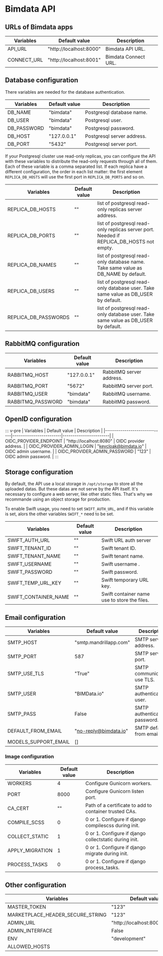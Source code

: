 # Bimdata API

## URLs of Bimdata apps
| Variables   | Default value           | Description             |
|-------------|-------------------------|-------------------------|
| API_URL     | "http://localhost:8000" | Bimdata API URL.        |
| CONNECT_URL | "http://localhost:8001" | Bimdata Connect URL.    |

## Database configuration
There variables are needed for the database authentication.

| Variables            | Default value    | Description                |
|----------------------|------------------|----------------------------|
| DB_NAME              | "bimdata"        | Postgresql database name.  |
| DB_USER              | "bimdata"        | Postgresql user.           |
| DB_PASSWORD          | "bimdata"        | Postgresql password.       |
| DB_HOST              | "127.0.0.1"      | Postgresql server address. |
| DB_PORT              | "5432"           | Postgresql server port.    |

If your Postgresql cluster use read-only replicas, you can configure the API
with these variables to distribute the read-only requests through all of them.
Each of these variable is a comma separated list. If each replica have a different
configuration, the order in each list matter: the first element `REPLICA_DB_HOSTS`
will use the first port in `REPLICA_DB_PORTS` and so on.

| Variables            | Default value    | Description                                                                              |
|----------------------|------------------|------------------------------------------------------------------------------------------|
| REPLICA_DB_HOSTS     | ""               | list of postgresql read-only replicas server address.                                    |
| REPLICA_DB_PORTS     | ""               | list of postgresql read-only replicas server port. Needed if REPLICA_DB_HOSTS not empty. |
| REPLICA_DB_NAMES     | ""               | list of postgresql read-only database name. Take same value as DB_NAME by default.       |
| REPLICA_DB_USERS     | ""               | list of postgresql read-only database user. Take same value as DB_USER by default.       |
| REPLICA_DB_PASSWORDS | ""               | list of postgresql read-only database user. Take same value as DB_USER by default.       |

## RabbitMQ configuration
| Variables         | Default value | Description              |
|-------------------|---------------|--------------------------|
| RABBITMQ_HOST     | "127.0.0.1"   | RabbitMQ server address. |
| RABBITMQ_PORT     | "5672"        | RabbitMQ server port.    |
| RABBITMQ_USER     | "bimdata"     | RabbitMQ username.       |
| RABBITMQ_PASSWORD | "bimdata"     | RabbitMQ password.       |

## OpenID configuration
::: v-pre
| Variables                    | Default value           | Description            |
|------------------------------|-------------------------|------------------------|
| OIDC_PROVIDER_ENDPOINT       | "http://localhost:8080" | OIDC provider address. |
| OIDC_PROVIDER_ADMIN_LOGIN    | "keycloak@bimdata.io"   | OIDC admin username.   |
| OIDC_PROVIDER_ADMIN_PASSWORD | "123"                   | OIDC admin password.   |
:::

## Storage configuration
By default, the API use a local storage in `/opt/storage` to store all the uploaded datas.
But these datas are not serve by the API itself. It's necessary to configure a web
server, like other static files.
That's why we recommande using an object storage for production.

To enable Swift usage, you need to set `SWIFT_AUTH_URL`, and if this variable is
set, alors the other variables `SWIFT_*` need to be set.

| Variables            | Default value | Description                                        |
|----------------------|---------------|----------------------------------------------------|
| SWIFT_AUTH_URL       | ""            | Swift URL auth server                              |
| SWIFT_TENANT_ID      | ""            | Swift tenant ID.                                   |
| SWIFT_TENANT_NAME    | ""            | Swift tenant name.                                 |
| SWIFT_USERNAME       | ""            | Swift username .                                   |
| SWIFT_PASSWORD       | ""            | Swift password.                                    |
| SWIFT_TEMP_URL_KEY   | ""            | Swift temporary URL key.                           |
| SWIFT_CONTAINER_NAME | ""            | Swift container name use to store the files.       |

## Email configuration

| Variables            | Default value          | Description                   |
|----------------------|------------------------|-------------------------------|
| SMTP_HOST            | "smtp.mandrillapp.com" | SMTP server address.          |
| SMTP_PORT            | 587                    | SMTP server port.             |
| SMTP_USE_TLS         | "True"                 | SMTP communication use TLS.   |
| SMTP_USER            | "BIMData.io"           | SMTP authentication user.     |
| SMTP_PASS            | False                  | SMTP authentication password. |
| DEFAULT_FROM_EMAIL   | "no-reply@bimdata.io"  | SMTP default from email.      |
| MODELS_SUPPORT_EMAIL | []                     |                               |

### Image configuration

| Variables            | Default value | Description                                            |
|----------------------|---------------|--------------------------------------------------------|
| WORKERS              | 4             | Configure Gunicorn workers.                            |
| PORT                 | 8000          | Configure Gunicorn listen port.                        |
| CA_CERT              | ""            | Path of a certificate to add to container trusted CAs. |
| COMPILE_SCSS         | 0             | 0 or 1. Configure if django compilescss during init.   |
| COLLECT_STATIC       | 1             | 0 or 1. Configure if django collectstatic during init. |
| APPLY_MIGRATION      | 1             | 0 or 1. Configure if django migrate during init.       |
| PROCESS_TASKS        | 0             | 0 or 1. Configure if django process_tasks.             |

## Other configuration

| Variables                        | Default value                 | Description |
|----------------------------------|-------------------------------|-------------|
| MASTER_TOKEN                     | "123"                         |             |
| MARKETPLACE_HEADER_SECURE_STRING | "123"                         | Not used?   |
| ADMIN_URL                        | "http://localhost:8000/admin" |             |
| ADMIN_INTERFACE                  | False                         |             |
| ENV                              | "development"                 |             |
| ALLOWED_HOSTS                    |                               |             |
